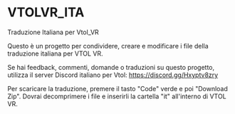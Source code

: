 # VTOLVR_ITA
Traduzione Italiana per Vtol_VR

Questo è un progetto per condividere, creare e modificare i file della traduzione italiana per VTOL VR.

Se hai feedback, commenti, domande o traduzioni su questo progetto, utilizza il server Discord italiano per Vtol: https://discord.gg/Hxyptv8zry

Per scaricare la traduzione, premere il tasto "Code" verde e poi "Download Zip". Dovrai decomprimere i file e inserirli la cartella "it" all'interno di VTOL VR.
